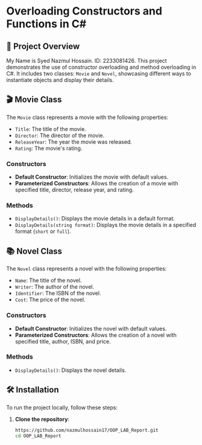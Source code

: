 # Overloading Constructors and Functions in C#

## 📖 Project Overview
My Name is Syed Nazmul Hossain. ID: 2233081426. This project demonstrates the use of constructor overloading and method overloading in C#. It includes two classes: `Movie` and `Novel`, showcasing different ways to instantiate objects and display their details.

## 🎬 Movie Class
The `Movie` class represents a movie with the following properties:
- `Title`: The title of the movie.
- `Director`: The director of the movie.
- `ReleaseYear`: The year the movie was released.
- `Rating`: The movie's rating.

### Constructors
- **Default Constructor**: Initializes the movie with default values.
- **Parameterized Constructors**: Allows the creation of a movie with specified title, director, release year, and rating.

### Methods
- `DisplayDetails()`: Displays the movie details in a default format.
- `DisplayDetails(string format)`: Displays the movie details in a specified format (`short` or `full`).

## 📚 Novel Class
The `Novel` class represents a novel with the following properties:
- `Name`: The title of the novel.
- `Writer`: The author of the novel.
- `Identifier`: The ISBN of the novel.
- `Cost`: The price of the novel.

### Constructors
- **Default Constructor**: Initializes the novel with default values.
- **Parameterized Constructors**: Allows the creation of a novel with specified title, author, ISBN, and price.

### Methods
- `DisplayDetails()`: Displays the novel details.

## 🛠️ Installation
To run the project locally, follow these steps:

1. **Clone the repository**:
   ```bash
   https://github.com/nazmulhossain17/OOP_LAB_Report.git
   cd OOP_LAB_Report
